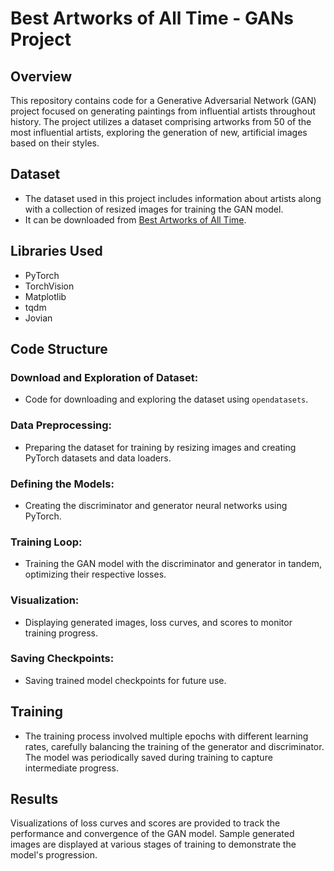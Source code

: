 # Best Artworks of All Time - GANs Project
## Overview
This repository contains code for a Generative Adversarial Network (GAN) project focused on generating paintings from influential artists throughout history. The project utilizes a dataset comprising artworks from 50 of the most influential artists, exploring the generation of new, artificial images based on their styles.

## Dataset
* The dataset used in this project includes information about artists along with a collection of resized images for training the GAN model.
* It can be downloaded from [Best Artworks of All Time](https://www.kaggle.com/datasets/ikarus777/best-artworks-of-all-time).

## Libraries Used
* PyTorch
* TorchVision
* Matplotlib
* tqdm
* Jovian

## Code Structure
### Download and Exploration of Dataset: 
* Code for downloading and exploring the dataset using `opendatasets`.
### Data Preprocessing: 
* Preparing the dataset for training by resizing images and creating PyTorch datasets and data loaders.
### Defining the Models: 
* Creating the discriminator and generator neural networks using PyTorch.
### Training Loop: 
* Training the GAN model with the discriminator and generator in tandem, optimizing their respective losses.
### Visualization: 
* Displaying generated images, loss curves, and scores to monitor training progress.
### Saving Checkpoints: 
* Saving trained model checkpoints for future use.

## Training
* The training process involved multiple epochs with different learning rates, carefully balancing the training of the generator and discriminator.
The model was periodically saved during training to capture intermediate progress.

## Results
Visualizations of loss curves and scores are provided to track the performance and convergence of the GAN model.
Sample generated images are displayed at various stages of training to demonstrate the model's progression.
